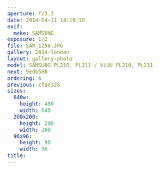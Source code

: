 ```yaml
---
aperture: f/3.3
date: 2014-04-11 14:10:10
exif:
  make: SAMSUNG
exposure: 1/2
file: SAM_1256.JPG
gallery: 2014-london
layout: gallery-photo
model: SAMSUNG PL210, PL211 / VLUU PL210, PL211
next: 9edb588
ordering: 6
previous: cfae326
sizes:
  640w:
    height: 480
    width: 640
  200x200:
    height: 200
    width: 200
  96x96:
    height: 96
    width: 96
title: 
---
```

